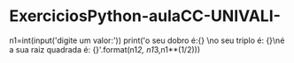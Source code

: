 ﻿# ExerciciosPython-aulaCC-UNIVALI-
n1=int(input('digite um valor:'))
print('o seu dobro é:{} \no seu triplo é: {}\né a sua raiz quadrada é: {}'.format(n1*2, n1*3,n1**(1/2)))
